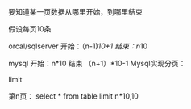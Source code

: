 要知道某一页数据从哪里开始，到哪里结束

假设每页10条

orcal/sqlserver
开始：（n-1)*10+1      结束：n*10

mysql
开始：n*10       结束 （n+1）*10-1
Mysql实现分页：

limit

第n页： select * from table limit n*10,10